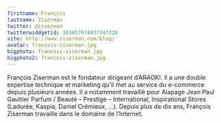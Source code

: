 ```yaml
---
firstname: François 
lastname: Ziserman
twitter: @ziserman
twitterwiddgetid: 303857974437347328
site: http://www.ziserman.com/blog/
avatar: francois-ziserman.jpg
bigphoto: francois-ziserman.jpg
bigphoto2: francois-ziserman.jpg
---
```


François Ziserman est le fondateur dirigeant d’ARAOK!.
Il a une double expertise technique et marketing qu’il met au service du e-commerce depuis plusieurs années. Il a notamment travaillé pour Alapage Jean Paul Gaultier Parfum / Beauté – Prestige – International, Inspirational Stores (Ladurée, Kaspia, Daniel Crémieux, …).
Depuis plus de dix ans, François Ziserman travaille dans le domaine de l’Internet.


